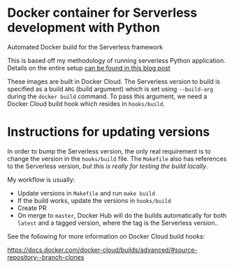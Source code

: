 # Docker container for Serverless development with Python

Automated Docker build for the Serverless framework

This is based off my methodology of running serverless Python application. Details on the entire
setup [can be found in this blog
post ](http://blog.brianz.bz/post/structuring-serverless-applications-with-python/)

These images are built in Docker Cloud. The Serverless version to
build is specified as a build `ARG` (build argument) which is set
using `--build-arg` during the `docker build` command.  To pass this
argument, we need a Docker Cloud build hook which resides in
`hooks/build`.

# Instructions for updating versions

In order to bump the Serverless version, the only real requirement is
to change the version in the `hooks/build` file.  The `Makefile` also
has references to the Serverless version, _but this is really for
testing the build locally_.

My workflow is usually:

- Update versions in `Makefile` and run `make build`
- If the build works, update the versions in `hooks/build`
- Create PR
- On merge to `master`, Docker Hub will do the builds automatically for both `latest` and a tagged
  version, where the tag is the Serverless version..

See the following for more information on Docker Cloud build hooks:

https://docs.docker.com/docker-cloud/builds/advanced/#source-repository--branch-clones
